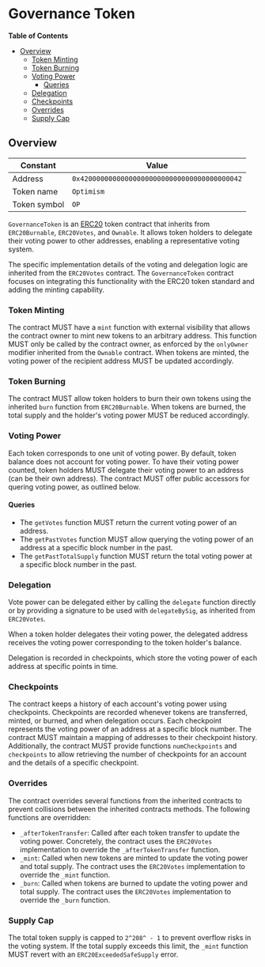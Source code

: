 # Governance Token

<!-- START doctoc generated TOC please keep comment here to allow auto update -->
<!-- DON'T EDIT THIS SECTION, INSTEAD RE-RUN doctoc TO UPDATE -->
**Table of Contents**

- [Overview](#overview)
  - [Token Minting](#token-minting)
  - [Token Burning](#token-burning)
  - [Voting Power](#voting-power)
    - [Queries](#queries)
  - [Delegation](#delegation)
  - [Checkpoints](#checkpoints)
  - [Overrides](#overrides)
  - [Supply Cap](#supply-cap)

<!-- END doctoc generated TOC please keep comment here to allow auto update -->

## Overview

| Constant          | Value                                        |
|-------------------|----------------------------------------------|
| Address           | `0x4200000000000000000000000000000000000042` |
| Token name        | `Optimism`                                   |
| Token symbol      | `OP`                                         |

`GovernanceToken` is an [ERC20](https://eips.ethereum.org/EIPS/eip-20) token contract that inherits from `ERC20Burnable`,
`ERC20Votes`, and `Ownable`. It allows token holders to delegate their voting power to other addresses, enabling a representative
voting system.

The specific implementation details of the voting and delegation logic are inherited from the `ERC20Votes` contract. The
`GovernanceToken` contract focuses on integrating this functionality with the ERC20 token standard and adding the minting
capability.

### Token Minting

The contract MUST have a `mint` function with external visibility that allows the contract owner to mint new tokens to an
arbitrary address. This function MUST only be called by the contract owner, as enforced by the `onlyOwner` modifier inherited
from the `Ownable` contract. When tokens are minted, the voting power of the recipient address MUST be updated accordingly.

### Token Burning

The contract MUST allow token holders to burn their own tokens using the inherited `burn` function from `ERC20Burnable`.
When tokens are burned, the total supply and the holder's voting power MUST be reduced accordingly.

### Voting Power

Each token corresponds to one unit of voting power.
By default, token balance does not account for voting power. To have their voting power counted, token holders MUST delegate
their voting power to an address (can be their own address).
The contract MUST offer public accessors for quering voting power, as outlined below.

#### Queries

- The `getVotes` function MUST return the current voting power of an address.
- The `getPastVotes` function MUST allow querying the voting power of an address at a specific block number in the past.
- The `getPastTotalSupply` function MUST return the total voting power at a specific block number in the past.

### Delegation

Vote power can be delegated either by calling the `delegate` function directly or by providing a signature to be used
with `delegateBySig`, as inherited from `ERC20Votes`.

When a token holder delegates their voting power, the delegated address receives the voting power corresponding to the token
holder's balance.

Delegation is recorded in checkpoints, which store the voting power of each address at specific points in time.

### Checkpoints

The contract keeps a history of each account's voting power using checkpoints.
Checkpoints are recorded whenever tokens are transferred, minted, or burned, and when delegation occurs.
Each checkpoint represents the voting power of an address at a specific block number.
The contract MUST maintain a mapping of addresses to their checkpoint history. Additionally, the contract MUST
provide functions `numCheckpoints` and `checkpoints` to allow retrieving the number of checkpoints for an account
and the details of a specific checkpoint.

### Overrides

The contract overrides several functions from the inherited contracts to prevent collisions between the inherited contracts
methods. The following functions are overridden:

- `_afterTokenTransfer`: Called after each token transfer to update the voting power. Concretely, the contract uses
  the `ERC20Votes` implementation to override the `_afterTokenTransfer` function.
- `_mint`: Called when new tokens are minted to update the voting power and total supply. The contract uses the
  `ERC20Votes` implementation to override the `_mint` function.
- `_burn`: Called when tokens are burned to update the voting power and total supply. The contract uses the `ERC20Votes`
  implementation to override the `_burn` function.

### Supply Cap

The total token supply is capped to `2^208^ - 1` to prevent overflow risks in the voting system.
If the total supply exceeds this limit, the `_mint` function MUST revert with an `ERC20ExceededSafeSupply` error.
